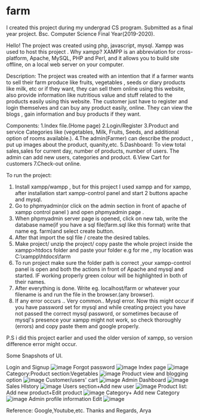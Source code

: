 # farm
I created this project during my undergrad CS program. Submitted as a final year project.
Bsc. Computer Science Final Year(2019-2020).

Hello!
The project was created using php, javascript, mysql. Xampp was used to host this project . Why xampp? XAMPP is an abbreviation for cross-platform, Apache, MySQL, PHP and Perl, and it allows you to build site offline, on a local web server on your computer.

Description:
    The project was created with an intention that if a farmer wants to sell their farm produce like fruits, vegetables , seeds or diary products like milk, etc or if they want, they can sell them online using this website, also provide information like nutritious value and stuff related to the products easily using this website.
    The customer just have to register and login themselves and can buy any product easily, online. They can view the blogs , gain information and buy products if they want. 
    
Components:
1.Index file.(Home page)
2.Login/Register
3.Product and service Categories like (vegetables, Milk, Fruits, Seeds, and additional option of rooms available.). 
4.The admin(Farmer) can describe the product , put up images about the product, quanity,etc.
5.Dashboard: To view total sales,sales for current day, number of products, number of users. The admin can add new users, categories and product.
6.View Cart for customers
7.Check-out online.


To run the project:
1. Install xampp/wampp , but for this project I used xampp and for xampp, after installation start xampp-control panel and start 2 buttons apache and mysql.
2. Go to phpmyadmin(or click on the admin section in front of apache of xampp control panel ) and open phpmyadmin page .
3. When phpmyadmin server page is opened, click on new tab, write the database name(if you have a sql file(farm.sql like this format) write that name eg. farm)and select create button.
4. After that import the sql file / create the desired tables.
5. Make project/ unzip the project/ copy paste the whole project inside the xampp>htdocs folder and paste your folder e.g for me , my location was C:\xampp\htdocs\farm 
6. To run project make sure the folder path is correct ,your xampp-control panel is open and both the actions in front of Apache and mysql and started. IF working properly green colour will be highlighted in both of their names.
7. After everything is done. Write eg. localhost/farm or whatever your filename is and run the file in the browser.(any browser).
8. If any error occurs .. Very common.. Mysql error. Now this might occur if you have password set for mysql and while creating project you have not passed the correct mysql password, or sometimes because of mysql's presence your xampp might not work, so check thoroughly (errors) and copy paste them and google properly.

P.S i did this project earlier and used the older version of xampp, so version difference error might occur.
    
Some Snapshots of UI.
 
 Login and Signup
![image](https://user-images.githubusercontent.com/74491117/120925320-b885dd80-c6f5-11eb-8792-5ede81e23229.png)
Forgot password
![image](https://user-images.githubusercontent.com/74491117/120925332-c9ceea00-c6f5-11eb-9872-8b071e0c84bd.png)
Index page
![image](https://user-images.githubusercontent.com/74491117/120925350-d7846f80-c6f5-11eb-92ae-0ce440171284.png)
Category:Product section:Vegetables
![image](https://user-images.githubusercontent.com/74491117/120925359-e8cd7c00-c6f5-11eb-9873-e0147101ba88.png)
Product view and blogging option
![image](https://user-images.githubusercontent.com/74491117/120925371-f7b42e80-c6f5-11eb-8ef2-ca27bc5266c9.png)
Customer/users' cart
![image](https://user-images.githubusercontent.com/74491117/120925383-07337780-c6f6-11eb-8e70-60836cfd2669.png)
Admin Dashboard
![image](https://user-images.githubusercontent.com/74491117/120925396-1286a300-c6f6-11eb-81be-f971bcfc1798.png)
Sales HIstory
![image](https://user-images.githubusercontent.com/74491117/120925397-1286a300-c6f6-11eb-849a-1d17011e1bea.png)
Users section+Add new user
![image](https://user-images.githubusercontent.com/74491117/120925425-34802580-c6f6-11eb-817a-74b914c7a7bc.png)
Product list: Add new product+Edit product
![image](https://user-images.githubusercontent.com/74491117/120925439-49f54f80-c6f6-11eb-8cda-3caf1301a3f7.png)
Category+ Add new Category
![image](https://user-images.githubusercontent.com/74491117/120925447-57aad500-c6f6-11eb-8133-a46918131e81.png)
Admin profile information Edit
![image](https://user-images.githubusercontent.com/74491117/120925458-642f2d80-c6f6-11eb-8de5-a2a8b8f274d5.png)

Reference: Google,Youtube,etc. 
Thanks and Regards,
Arya 






